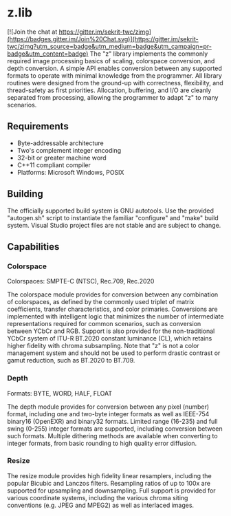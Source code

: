 z.lib
======

[![Join the chat at https://gitter.im/sekrit-twc/zimg](https://badges.gitter.im/Join%20Chat.svg)](https://gitter.im/sekrit-twc/zimg?utm_source=badge&utm_medium=badge&utm_campaign=pr-badge&utm_content=badge)
The "z" library implements the commonly required image processing basics of
scaling, colorspace conversion, and depth conversion. A simple API enables
conversion between any supported formats to operate with minimal knowledge
from the programmer. All library routines were designed from the ground-up
with correctness, flexibility, and thread-safety as first priorities.
Allocation, buffering, and I/O are cleanly separated from processing, allowing
the programmer to adapt "z" to many scenarios.

Requirements
-----
- Byte-addressable architecture
- Two's complement integer encoding
- 32-bit or greater machine word
- C++11 compliant compiler
- Platforms: Microsoft Windows, POSIX

Building
-----
The officially supported build system is GNU autotools. Use the provided
"autogen.sh" script to instantiate the familiar "configure" and "make" build
system. Visual Studio project files are not stable and are subject to change.

Capabilities
-----
### Colorspace

Colorspaces: SMPTE-C (NTSC), Rec.709, Rec.2020

The colorspace module provides for conversion between any combination of
colorspaces, as defined by the commonly used triplet of matrix coefficients,
transfer characteristics, and color primaries. Conversions are implemented
with intelligent logic that minimizes the number of intermediate
representations required for common scenarios, such as conversion between
YCbCr and RGB. Support is also provided for the non-traditional YCbCr system
of ITU-R BT.2020 constant luminance (CL), which retains higher fidelity with
chroma subsampling. Note that "z" is not a color management system and should
not be used to perform drastic contrast or gamut reduction, such as BT.2020
to BT.709.

### Depth

Formats: BYTE, WORD, HALF, FLOAT

The depth module provides for conversion between any pixel (number) format,
including one and two-byte integer formats as well as IEEE-754 binary16
(OpenEXR) and binary32 formats. Limited range (16-235) and full swing (0-255)
integer formats are supported, including conversion between such formats.
Multiple dithering methods are available when converting to integer formats,
from basic rounding to high quality error diffusion.

### Resize

The resize module provides high fidelity linear resamplers, including the
popular Bicubic and Lanczos filters. Resampling ratios of up to 100x are
supported for upsampling and downsampling. Full support is provided for
various coordinate systems, including the various chroma siting conventions
(e.g. JPEG and MPEG2) as well as interlaced images.
